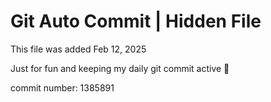 # Git Auto Commit | Hidden File

This file was added Feb 12, 2025

Just for fun and keeping my daily git commit active 🤪

commit number: 1385891
